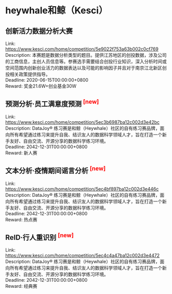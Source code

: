 # heywhale和鲸（Kesci）



## 创新活力数据分析大赛

Link: https://www.kesci.com/home/competition/5e9022f753a63b002c0cf769  
Description: 本赛题是数据分析类型的题目。提供江苏地区的创投数据，涉及公司的工商信息，主创人员信息等。参赛选手需要结合创投行业知识，深入分析时间或空间范围内创新创业活力的数据表达以及可能的影响因子并且对于南京江北新区创投相关政策提供指导。  
Deadline: 2020-06-15T00:00:00+0800  
Reward: 奖金21.6W+创业基金30W  


## 预测分析·员工满意度预测 <sup style="color:red">[new]<sup>  

Link: https://www.kesci.com/home/competition/5ec3b6987ba12c002d3e42bc  
Description: DataJoy® 练习赛是和鲸（Heywhale）社区的自有练习赛品牌，面向所有希望通过练习来提升自我、结识友人的数据科学领域人才，旨在打造一个新手友好、自由交流、开源分享的数据科学练习环境。  
Deadline: 2042-12-31T00:00:00+0800  
Reward: 新人赛  


## 文本分析·疫情期间谣言分析 <sup style="color:red">[new]<sup>  

Link: https://www.kesci.com/home/competition/5ec4bf897ba12c002d3e446c  
Description: DataJoy® 练习赛是和鲸（Heywhale）社区的自有练习赛品牌，面向所有希望通过练习来提升自我、结识友人的数据科学领域人才，旨在打造一个新手友好、自由交流、开源分享的数据科学练习环境。  
Deadline: 2042-12-31T00:00:00+0800  
Reward: 热点赛  


## ReID·行人重识别 <sup style="color:red">[new]<sup>  

Link: https://www.kesci.com/home/competition/5ec4c4a47ba12c002d3e4472  
Description: DataJoy® 练习赛是和鲸（Heywhale）社区的自有练习赛品牌，面向所有希望通过练习来提升自我、结识友人的数据科学领域人才，旨在打造一个新手友好、自由交流、开源分享的数据科学练习环境。  
Deadline: 2042-12-31T00:00:00+0800  
Reward: 经典赛  

